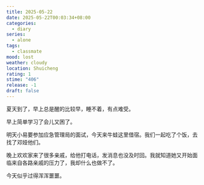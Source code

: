 ```yaml
---
title: 2025-05-22
date: 2025-05-22T00:03:34+08:00
categories:
  - diary
series:
  - alone
tags:
  - classmate
mood: lost
weather: cloudy
location: Shuicheng
rating: 1
stime: "406"
release: -1
draft: false
---
```

夏天到了，早上总是醒的比较早，睡不着，有点难受。

早上简单学习了会儿又困了。

明天小易要参加应急管理局的面试，今天来牛蛙这里借宿。我们一起吃了个饭，去找了邓娅他们。

晚上欢欢家来了很多亲戚，给他打电话，发消息也没及时回。我就知道她又开始面临来自各路亲戚的压力了，我却什么也做不了。

今天似乎过得浑浑噩噩。